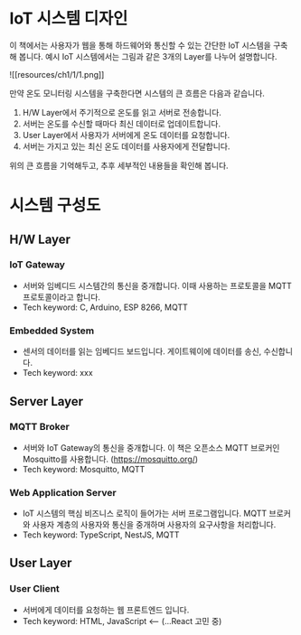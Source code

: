 # IoT 시스템 디자인
이 책에서는 사용자가 웹을 통해 하드웨어와 통신할 수 있는 간단한 IoT 시스템을 구축해 봅니다. 예시 IoT 시스템에서는 그림과 같은 3개의 Layer를 나누어 설명합니다.

![[resources/ch1/1/1.png]]

만약 온도 모니터링 시스템을 구축한다면 시스템의 큰 흐름은 다음과 같습니다.

1. H/W Layer에서 주기적으로 온도를 읽고 서버로 전송합니다.
2. 서버는 온도를 수신할 때마다 최신 데이터로 업데이트합니다. 
3. User Layer에서 사용자가 서버에게 온도 데이터를 요청합니다.
4. 서버는 가지고 있는 최신 온도 데이터를 사용자에게 전달합니다.

위의 큰 흐름을 기억해두고, 추후 세부적인 내용들을 확인해 봅니다. 


# 시스템 구성도

## H/W Layer
### IoT Gateway
- 서버와 임베디드 시스템간의 통신을 중개합니다. 이때 사용하는 프로토콜을 MQTT 프로토콜이라고 합니다.
- Tech keyword: C, Arduino, ESP 8266, MQTT

### Embedded System
- 센서의 데이터를 읽는 임베디드 보드입니다. 게이트웨이에 데이터를 송신, 수신합니다.
- Tech keyword: xxx


## Server Layer
### MQTT Broker
- 서버와 IoT Gateway의 통신을 중개합니다. 이 책은 오픈소스 MQTT 브로커인 Mosquitto를 사용합니다. (https://mosquitto.org/)
- Tech keyword: Mosquitto, MQTT

### Web Application Server
- IoT 시스템의 핵심 비즈니스 로직이 들어가는 서버 프로그램입니다. MQTT 브로커와 사용자 계층의 사용자와 통신을 중개하며 사용자의 요구사항을 처리합니다. 
- Tech keyword: TypeScript, NestJS, MQTT


## User Layer
### User Client
  - 서버에게 데이터를 요청하는 웹 프론트엔드 입니다.
  - Tech keyword: HTML, JavaScript <-- (...React 고민 중)
  
